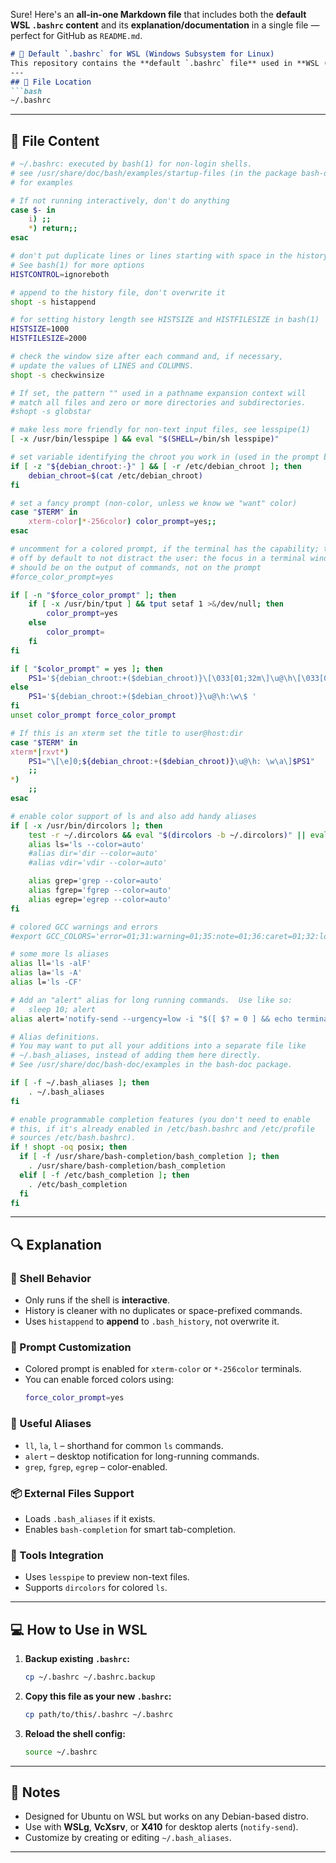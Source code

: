 Sure! Here's an **all-in-one Markdown file** that includes both the **default WSL `.bashrc` content** and its **explanation/documentation** in a single file — perfect for GitHub as `README.md`.
````markdown
# 🐧 Default `.bashrc` for WSL (Windows Subsystem for Linux)
This repository contains the **default `.bashrc` file** used in **WSL (Ubuntu-based distributions)**. The `.bashrc` file is executed for **interactive non-login shells**, providing shell behavior customization, aliases, colors, history settings, and more.
---
## 📁 File Location
```bash
~/.bashrc
````
---
## 📜 File Content

```bash
# ~/.bashrc: executed by bash(1) for non-login shells.
# see /usr/share/doc/bash/examples/startup-files (in the package bash-doc)
# for examples

# If not running interactively, don't do anything
case $- in
    i) ;;
    *) return;;
esac

# don't put duplicate lines or lines starting with space in the history.
# See bash(1) for more options
HISTCONTROL=ignoreboth

# append to the history file, don't overwrite it
shopt -s histappend

# for setting history length see HISTSIZE and HISTFILESIZE in bash(1)
HISTSIZE=1000
HISTFILESIZE=2000

# check the window size after each command and, if necessary,
# update the values of LINES and COLUMNS.
shopt -s checkwinsize

# If set, the pattern "" used in a pathname expansion context will
# match all files and zero or more directories and subdirectories.
#shopt -s globstar

# make less more friendly for non-text input files, see lesspipe(1)
[ -x /usr/bin/lesspipe ] && eval "$(SHELL=/bin/sh lesspipe)"

# set variable identifying the chroot you work in (used in the prompt below)
if [ -z "${debian_chroot:-}" ] && [ -r /etc/debian_chroot ]; then
    debian_chroot=$(cat /etc/debian_chroot)
fi

# set a fancy prompt (non-color, unless we know we "want" color)
case "$TERM" in
    xterm-color|*-256color) color_prompt=yes;;
esac

# uncomment for a colored prompt, if the terminal has the capability; turned
# off by default to not distract the user: the focus in a terminal window
# should be on the output of commands, not on the prompt
#force_color_prompt=yes

if [ -n "$force_color_prompt" ]; then
    if [ -x /usr/bin/tput ] && tput setaf 1 >&/dev/null; then
        color_prompt=yes
    else
        color_prompt=
    fi
fi

if [ "$color_prompt" = yes ]; then
    PS1='${debian_chroot:+($debian_chroot)}\[\033[01;32m\]\u@\h\[\033[00m\]:\[\033[01;34m\]\w\[\033[00m\]\$ '
else
    PS1='${debian_chroot:+($debian_chroot)}\u@\h:\w\$ '
fi
unset color_prompt force_color_prompt

# If this is an xterm set the title to user@host:dir
case "$TERM" in
xterm*|rxvt*)
    PS1="\[\e]0;${debian_chroot:+($debian_chroot)}\u@\h: \w\a\]$PS1"
    ;;
*)
    ;;
esac

# enable color support of ls and also add handy aliases
if [ -x /usr/bin/dircolors ]; then
    test -r ~/.dircolors && eval "$(dircolors -b ~/.dircolors)" || eval "$(dircolors -b)"
    alias ls='ls --color=auto'
    #alias dir='dir --color=auto'
    #alias vdir='vdir --color=auto'

    alias grep='grep --color=auto'
    alias fgrep='fgrep --color=auto'
    alias egrep='egrep --color=auto'
fi

# colored GCC warnings and errors
#export GCC_COLORS='error=01;31:warning=01;35:note=01;36:caret=01;32:locus=01:quote=01'

# some more ls aliases
alias ll='ls -alF'
alias la='ls -A'
alias l='ls -CF'

# Add an "alert" alias for long running commands.  Use like so:
#   sleep 10; alert
alias alert='notify-send --urgency=low -i "$([ $? = 0 ] && echo terminal || echo error)" "$(history|tail -n1|sed -e '\''s/^\s*[0-9]\+\s*//;s/[;&|]\s*alert$//'\'')"'

# Alias definitions.
# You may want to put all your additions into a separate file like
# ~/.bash_aliases, instead of adding them here directly.
# See /usr/share/doc/bash-doc/examples in the bash-doc package.

if [ -f ~/.bash_aliases ]; then
    . ~/.bash_aliases
fi

# enable programmable completion features (you don't need to enable
# this, if it's already enabled in /etc/bash.bashrc and /etc/profile
# sources /etc/bash.bashrc).
if ! shopt -oq posix; then
  if [ -f /usr/share/bash-completion/bash_completion ]; then
    . /usr/share/bash-completion/bash_completion
  elif [ -f /etc/bash_completion ]; then
    . /etc/bash_completion
  fi
fi
```
---
## 🔍 Explanation
### 🧠 Shell Behavior
* Only runs if the shell is **interactive**.
* History is cleaner with no duplicates or space-prefixed commands.
* Uses `histappend` to **append** to `.bash_history`, not overwrite it.
### 🎨 Prompt Customization
* Colored prompt is enabled for `xterm-color` or `*-256color` terminals.
* You can enable forced colors using:
  ```bash
  force_color_prompt=yes
  ```
### 🧾 Useful Aliases
* `ll`, `la`, `l` – shorthand for common `ls` commands.
* `alert` – desktop notification for long-running commands.
* `grep`, `fgrep`, `egrep` – color-enabled.
### 📦 External Files Support
* Loads `.bash_aliases` if it exists.
* Enables `bash-completion` for smart tab-completion.
### 📘 Tools Integration
* Uses `lesspipe` to preview non-text files.
* Supports `dircolors` for colored `ls`.
---
## 💻 How to Use in WSL
1. **Backup existing `.bashrc`:**
   ```bash
   cp ~/.bashrc ~/.bashrc.backup
   ```
2. **Copy this file as your new `.bashrc`:**
   ```bash
   cp path/to/this/.bashrc ~/.bashrc
   ```
3. **Reload the shell config:**
   ```bash
   source ~/.bashrc
   ```
---
## 📝 Notes
* Designed for Ubuntu on WSL but works on any Debian-based distro.
* Use with **WSLg**, **VcXsrv**, or **X410** for desktop alerts (`notify-send`).
* Customize by creating or editing `~/.bash_aliases`.
---
